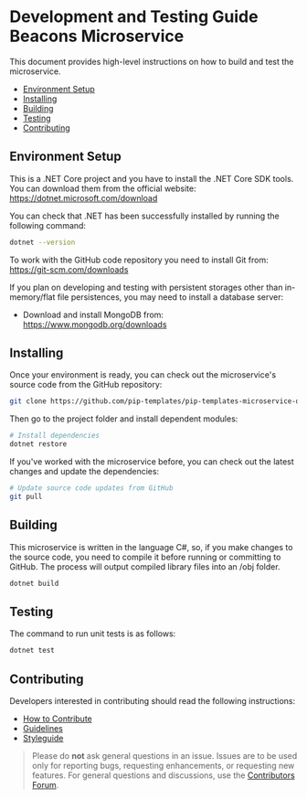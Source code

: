 # Development and Testing Guide <br/> Beacons Microservice

This document provides high-level instructions on how to build and test the microservice.

* [Environment Setup](#setup)
* [Installing](#install)
* [Building](#build)
* [Testing](#test)
* [Contributing](#contrib) 

## <a name="setup"></a> Environment Setup

This is a .NET Core project and you have to install the .NET Core SDK tools. 
You can download them from the official website: https://dotnet.microsoft.com/download 

You can check that .NET has been successfully installed by running the following command:
```bash
dotnet --version
```

To work with the GitHub code repository you need to install Git from: https://git-scm.com/downloads

If you plan on developing and testing with persistent storages other than in-memory/flat file persistences,
you may need to install a database server:
- Download and install MongoDB from: https://www.mongodb.org/downloads

## <a name="install"></a> Installing

Once your environment is ready, you can check out the microservice's source code from the GitHub repository:
```bash
git clone https://github.com/pip-templates/pip-templates-microservice-dotnet.git
```

Then go to the project folder and install dependent modules:

```bash
# Install dependencies
dotnet restore
```

If you've worked with the microservice before, you can check out the latest changes and update the dependencies:
```bash
# Update source code updates from GitHub
git pull
```

## <a name="build"></a> Building

This microservice is written in the language C#, so, if you make changes to the source code, you need to compile 
it before running or committing to GitHub. The process will output compiled library files into an /obj folder.

```bash
dotnet build
```

## <a name="test"></a> Testing

The command to run unit tests is as follows:
```bash
dotnet test
```

## <a name="contrib"></a> Contributing

Developers interested in contributing should read the following instructions:

- [How to Contribute](http://www.pipservices.org/contribute/)
- [Guidelines](http://www.pipservices.org/contribute/guidelines)
- [Styleguide](http://www.pipservices.org/contribute/styleguide)
<!-- Todo: remove? -->
<!-- - [ChangeLog](CHANGELOG.md) -->

> Please do **not** ask general questions in an issue. Issues are to be used only for reporting bugs, requesting
  enhancements, or requesting new features. For general questions and discussions, use the
  [Contributors Forum](http://www.pipservices.org/forums/forum/contributors/).

<!-- It is important to note that for each release, the [ChangeLog](CHANGELOG.md) is a resource that will
itemize all:

- Bug Fixes
- New Features
- Breaking Changes -->